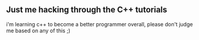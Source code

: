 ## Just me hacking through the C++ tutorials

i'm learning c++ to become a better programmer overall, please don't judge me based on any of this ;)
